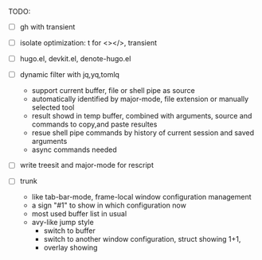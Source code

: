 TODO:

- [ ] gh with transient
- [ ] isolate optimization: t for <></>, transient
- [ ] hugo.el, devkit.el, denote-hugo.el

- [ ] dynamic filter with jq,yq,tomlq

  - support current buffer, file or shell pipe as source
  - automatically identified by major-mode, file extension or manually selected tool
  - result showd in temp buffer, combined with arguments, source and commands to copy,and paste resultes
  - resue shell pipe commands by history of current session and saved arguments
  - async commands needed

- [ ] write treesit and major-mode for rescript

- [ ] trunk
  - like tab-bar-mode, frame-local window configuration management
  - a sign "#1" to show in which configuration now
  - most used buffer list in usual
  - avy-like jump style
    - switch to buffer
    - switch to another window configuration, struct showing 1+1,
    - overlay showing
